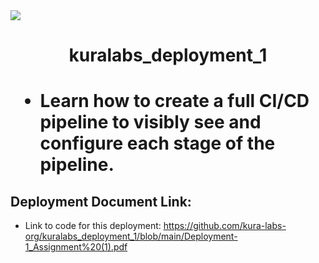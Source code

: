 <img src="https://github.com/kura-labs-org/kuralabs_deployment_1/blob/main/Kuralogo.png">
<h1 align="center">kuralabs_deployment_1<h1> 


- Learn how to create a full CI/CD pipeline to visibly see and configure each stage of the pipeline.

## Deployment Document Link:
-  Link to code for this deployment: https://github.com/kura-labs-org/kuralabs_deployment_1/blob/main/Deployment-1_Assignment%20(1).pdf
